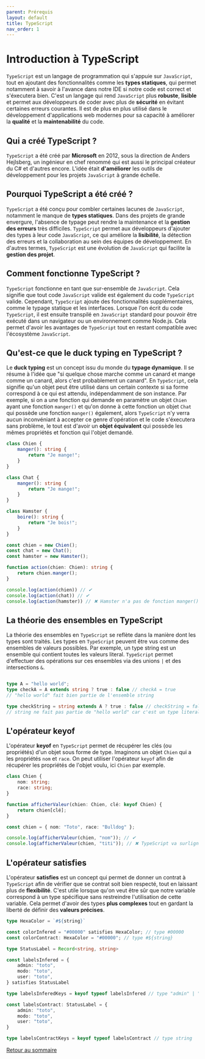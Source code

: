 ```yaml
---
parent: Prérequis
layout: default
title: TypeScript
nav_order: 1
---
```


# Introduction à TypeScript

`TypeScript` est un langage de programmation qui s'appuie sur `JavaScript`, tout en ajoutant des fonctionnalités comme les **types statiques**, qui permet notamment à savoir à l'avance dans notre IDE si notre code est correct et s'éxecutera bien. C'est un langage qui rend `JavaScript` plus **robuste**, **lisible** et permet aux développeurs de coder avec plus de **sécurité** en évitant certaines erreurs courantes. Il est de plus en plus utilisé dans le développement d'applications web modernes pour sa capacité à améliorer la **qualité** et la **maintenabilité** du code.

## Qui a créé TypeScript ?

`TypeScript` a été créé par **Microsoft** en 2012, sous la direction de Anders Hejlsberg, un ingénieur en chef renommé qui est aussi le principal créateur du C# et d'autres encore. L'idée était **d'améliorer** les outils de développement pour les projets `JavaScript` à grande échelle.

## Pourquoi TypeScript a été créé ?

`TypeScript` a été conçu pour combler certaines lacunes de `JavaScript`, notamment le manque de **types statiques**. Dans des projets de grande envergure, l'absence de typage peut rendre la maintenance et la **gestion des erreurs** très difficiles. `TypeScript` permet aux développeurs d'ajouter des types à leur code `JavaScript`, ce qui améliore la **lisibilité**, la détection des erreurs et la collaboration au sein des équipes de développement. En d'autres termes, `TypeScript` est une évolution de `JavaScript` qui facilite la **gestion des projet**.

## Comment fonctionne TypeScript ?

`TypeScript` fonctionne en tant que sur-ensemble de `JavaScript`. Cela signifie que tout code `JavaScript` valide est également du code `TypeScript` valide. Cependant, `TypeScript` ajoute des fonctionnalités supplémentaires, comme le typage statique et les interfaces. Lorsque l'on écrit du code `TypeScript`, il est ensuite transpilé en `JavaScript` standard pour pouvoir être exécuté dans un navigateur ou un environnement comme Node.js. Cela permet d'avoir les avantages de `TypeScript` tout en restant compatible avec l'écosystème `JavaScript`.

## Qu'est-ce que le duck typing en TypeScript ?

Le **duck typing** est un concept issu du monde du **typage dynamique**. Il se résume à l'idée que "si quelque chose marche comme un canard et mange comme un canard, alors c'est probablement un canard". En `TypeScript`, cela signifie qu'un objet peut être utilisé dans un certain contexte si sa forme correspond à ce qui est attendu, indépendamment de son instance. Par exemple, si on a une fonction qui demande en paramètre un objet `Chien` ayant une fonction `manger()` et qu'on donne à cette fonction un objet `Chat` qui possède une fonction `manger()` également, alors `TypeScript` n'y verra aucun inconvéniant à accepter ce genre d'opération et le code s'éxecutera sans problème, le tout est d'avoir un **objet équivalent** qui possède les mêmes propriétés et fonction qui l'objet demandé.

```ts
class Chien {
    manger(): string {
        return "Je mange!";
    }
}

class Chat {
    manger(): string {
        return "Je mange!";
    }
}

class Hamster {
    boire(): string {
        return "Je bois!";
    }
}

const chien = new Chien();
const chat = new Chat();
const hamster = new Hamster();

function action(chien: Chien): string {
    return chien.manger();
}

console.log(action(chien)) // ✔
console.log(action(chat)) // ✔
console.log(action(hamster)) // ✖ Hamster n'a pas de fonction manger() alors `TypeScript` interdit l'opération
```

## La théorie des ensembles en TypeScript

La théorie des ensembles en `TypeScript` se reflète dans la manière dont les types sont traités. Les types en `TypeScript` peuvent être vus comme des ensembles de valeurs possibles. Par exemple, un type string est un ensemble qui contient toutes les valeurs literal. `TypeScript` permet d'effectuer des opérations sur ces ensembles via des unions `|` et des intersections `&`.

```ts

type A = "hello world";
type checkA = A extends string ? true : false // checkA = true
// "hello world" fait bien partie de l'ensemble string

type checkString = string extends A ? true : false // checkString = false
// string ne fait pas partie de "hello world" car c'est un type literal

```

## L'opérateur keyof

L'opérateur **keyof** en `TypeScript` permet de récupérer les clés (ou propriétés) d'un objet sous forme de type. Imaginons un objet `Chien` qui a les propriétés `nom` et `race`. On peut utiliser l'opérateur `keyof` afin de récupérer les propriétés de l'objet voulu, ici `Chien` par exemple.

```ts
class Chien {
    nom: string;
    race: string;
}

function afficherValeur(chien: Chien, clé: keyof Chien) {
    return chien[clé];
}

const chien = { nom: "Toto", race: "Bulldog" };

console.log(afficherValeur(chien, "nom")); // ✔
console.log(afficherValeur(chien, "titi")); // ✖ TypeScript va surligner en rouge "titi" car la classe Chien ne possède pas de propriété "titi"
```

## L'opérateur satisfies

L'opérateur **satisfies** est un concept qui permet de donner un contrat à `TypeScript` afin de vérifier que se contrat soit bien respecté, tout en laissant plus de **flexibilité**. C'est utile lorsque qu'on veut être sûr que notre variable correspond à un type spécifique sans restreindre l'utilisation de cette variable. Cela permet d'avoir des types **plus complexes** tout en gardant la liberté de définir des **valeurs précises**.

```ts
type HexaColor = `#${string}`

const colorInfered = "#00000" satisfies HexaColor; // type #00000
const colorContract: HexaColor = "#00000"; // type #${string}

type StatusLabel = Record<string, string>

const labelsInfered = {
    admin: "toto",
    modo: "toto",
    user: "toto",
} satisfies StatusLabel

type labelsInferedKeys = keyof typeof labelsInfered // type "admin" | "modo" | "user"

const labelsContract: StatusLabel = {
    admin: "toto",
    modo: "toto",
    user: "toto",
}

type labelsContractKeys = keyof typeof labelsContract // type string
```

[Retour au sommaire](../..)
